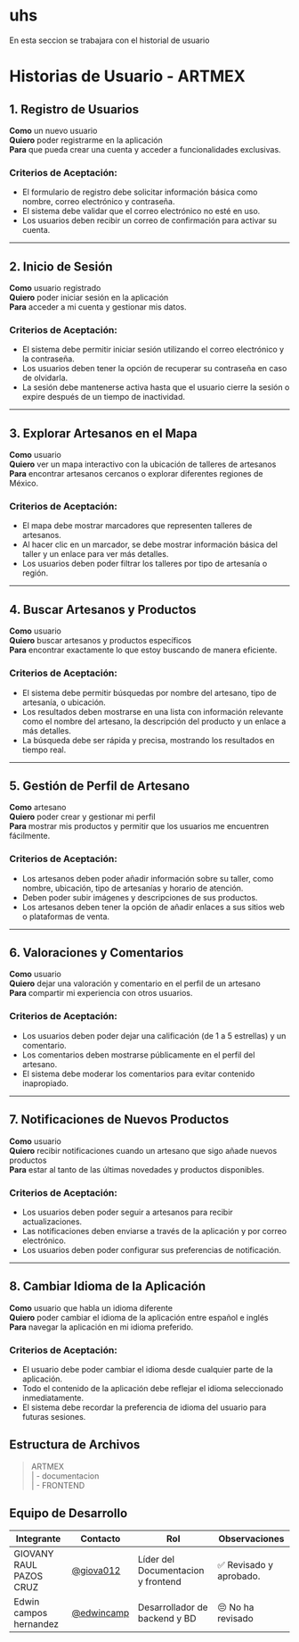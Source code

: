 # uhs


 En esta seccion se trabajara con el historial de usuario

 # Historias de Usuario - ARTMEX

## 1. Registro de Usuarios
**Como** un nuevo usuario  
**Quiero** poder registrarme en la aplicación  
**Para** que pueda crear una cuenta y acceder a funcionalidades exclusivas.

### Criterios de Aceptación:
- El formulario de registro debe solicitar información básica como nombre, correo electrónico y contraseña.
- El sistema debe validar que el correo electrónico no esté en uso.
- Los usuarios deben recibir un correo de confirmación para activar su cuenta.

---

## 2. Inicio de Sesión
**Como** usuario registrado  
**Quiero** poder iniciar sesión en la aplicación  
**Para** acceder a mi cuenta y gestionar mis datos.

### Criterios de Aceptación:
- El sistema debe permitir iniciar sesión utilizando el correo electrónico y la contraseña.
- Los usuarios deben tener la opción de recuperar su contraseña en caso de olvidarla.
- La sesión debe mantenerse activa hasta que el usuario cierre la sesión o expire después de un tiempo de inactividad.

---

## 3. Explorar Artesanos en el Mapa
**Como** usuario  
**Quiero** ver un mapa interactivo con la ubicación de talleres de artesanos  
**Para** encontrar artesanos cercanos o explorar diferentes regiones de México.

### Criterios de Aceptación:
- El mapa debe mostrar marcadores que representen talleres de artesanos.
- Al hacer clic en un marcador, se debe mostrar información básica del taller y un enlace para ver más detalles.
- Los usuarios deben poder filtrar los talleres por tipo de artesanía o región.

---

## 4. Buscar Artesanos y Productos
**Como** usuario  
**Quiero** buscar artesanos y productos específicos  
**Para** encontrar exactamente lo que estoy buscando de manera eficiente.

### Criterios de Aceptación:
- El sistema debe permitir búsquedas por nombre del artesano, tipo de artesanía, o ubicación.
- Los resultados deben mostrarse en una lista con información relevante como el nombre del artesano, la descripción del producto y un enlace a más detalles.
- La búsqueda debe ser rápida y precisa, mostrando los resultados en tiempo real.

---

## 5. Gestión de Perfil de Artesano
**Como** artesano  
**Quiero** poder crear y gestionar mi perfil  
**Para** mostrar mis productos y permitir que los usuarios me encuentren fácilmente.

### Criterios de Aceptación:
- Los artesanos deben poder añadir información sobre su taller, como nombre, ubicación, tipo de artesanías y horario de atención.
- Deben poder subir imágenes y descripciones de sus productos.
- Los artesanos deben tener la opción de añadir enlaces a sus sitios web o plataformas de venta.

---

## 6. Valoraciones y Comentarios
**Como** usuario  
**Quiero** dejar una valoración y comentario en el perfil de un artesano  
**Para** compartir mi experiencia con otros usuarios.

### Criterios de Aceptación:
- Los usuarios deben poder dejar una calificación (de 1 a 5 estrellas) y un comentario.
- Los comentarios deben mostrarse públicamente en el perfil del artesano.
- El sistema debe moderar los comentarios para evitar contenido inapropiado.

---

## 7. Notificaciones de Nuevos Productos
**Como** usuario  
**Quiero** recibir notificaciones cuando un artesano que sigo añade nuevos productos  
**Para** estar al tanto de las últimas novedades y productos disponibles.

### Criterios de Aceptación:
- Los usuarios deben poder seguir a artesanos para recibir actualizaciones.
- Las notificaciones deben enviarse a través de la aplicación y por correo electrónico.
- Los usuarios deben poder configurar sus preferencias de notificación.

---

## 8. Cambiar Idioma de la Aplicación
**Como** usuario que habla un idioma diferente  
**Quiero** poder cambiar el idioma de la aplicación entre español e inglés  
**Para** navegar la aplicación en mi idioma preferido.

### Criterios de Aceptación:
- El usuario debe poder cambiar el idioma desde cualquier parte de la aplicación.
- Todo el contenido de la aplicación debe reflejar el idioma seleccionado inmediatamente.
- El sistema debe recordar la preferencia de idioma del usuario para futuras sesiones.
## Estructura de Archivos

>ARTMEX<br>
>| - documentacion <br>
>| - FRONTEND<br>



## Equipo de Desarrollo

|Integrante|Contacto|Rol|Observaciones|
|------------|--------|---|---|
|GIOVANY RAUL PAZOS CRUZ|[@giova012](https://github.com/giova0412)|Líder del  Documentacion  y frontend|✅ Revisado y aprobado.|
|Edwin campos hernandez |[@edwincamp](https://github.com/Edwincamp)|Desarrollador de backend y BD|😔 No ha revisado|

